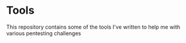# Tools
This repository contains some of the tools I've written to help me with various pentesting challenges
